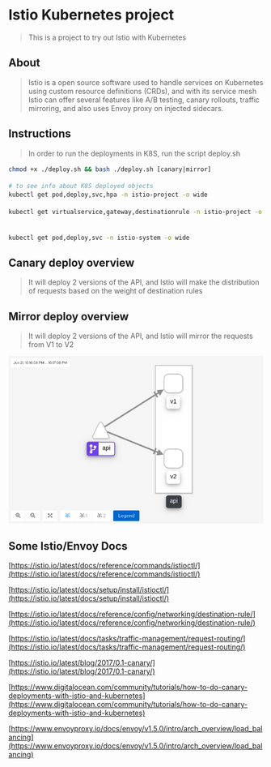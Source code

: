 # Istio Kubernetes project

> This is a project to try out Istio with Kubernetes

## About

> Istio is a open source software used to handle services on Kubernetes using custom resource definitions (CRDs), and with its service mesh Istio can offer several features like A/B testing, canary rollouts, traffic mirroring, and also uses Envoy proxy on injected sidecars.

## Instructions

> In order to run the deployments in K8S, run the script deploy.sh

```bash
chmod +x ./deploy.sh && bash ./deploy.sh [canary|mirror]

# to see info about K8S deployed objects
kubectl get pod,deploy,svc,hpa -n istio-project -o wide

kubectl get virtualservice,gateway,destinationrule -n istio-project -o wide


kubectl get pod,deploy,svc -n istio-system -o wide
```

## Canary deploy overview

> It will deploy 2 versions of the API, and Istio will make the distribution of requests based on the weight of destination rules

## Mirror deploy overview

> It will deploy 2 versions of the API, and Istio will mirror the requests from V1 to V2

![Architecture](https://raw.githubusercontent.com/julio-cesar-development/istio-k8s-project/master/canary-deploy.png)

## Some Istio/Envoy Docs

[https://istio.io/latest/docs/reference/commands/istioctl/](https://istio.io/latest/docs/reference/commands/istioctl/)

[https://istio.io/latest/docs/setup/install/istioctl/](https://istio.io/latest/docs/setup/install/istioctl/)

[https://istio.io/latest/docs/reference/config/networking/destination-rule/](https://istio.io/latest/docs/reference/config/networking/destination-rule/)

[https://istio.io/latest/docs/tasks/traffic-management/request-routing/](https://istio.io/latest/docs/tasks/traffic-management/request-routing/)

[https://istio.io/latest/blog/2017/0.1-canary/](https://istio.io/latest/blog/2017/0.1-canary/)

[https://www.digitalocean.com/community/tutorials/how-to-do-canary-deployments-with-istio-and-kubernetes](https://www.digitalocean.com/community/tutorials/how-to-do-canary-deployments-with-istio-and-kubernetes)

[https://www.envoyproxy.io/docs/envoy/v1.5.0/intro/arch_overview/load_balancing](https://www.envoyproxy.io/docs/envoy/v1.5.0/intro/arch_overview/load_balancing)
